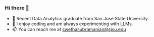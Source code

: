 ### Hi there 👋

<!--
**swethasubu93/swethasubu93** is a ✨ _special_ ✨ repository because its `README.md` (this file) appears on your GitHub profile.

Here are some ideas to get you started:
-->  
- 🌱 Recent Data Analytics graduate from San Jose State University.
- 🔭 I enjoy coding and am always experimenting with LLMs. 
- 📫 You can reach me at swethasubramanian@sjsu.edu
